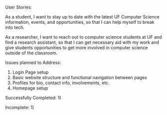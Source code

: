 User Stories:

As a student, I want to stay up to date with the latest UF Computer Science information, events, and opportunities, so that I can help myself to break into tech. 

As a researcher, I want to reach out to computer science students at UF and find a research assistant, so that I can get necessary aid with my work and give students opportunities to get more involved in computer science outside of the classroom.





Issues planned to Address:
1) Login Page setup
2) Basic website structure and functional navigation between pages
3) Profiles for bio, contact info, involvements, etc.
4) Homepage setup

Successfully Completed:
1)

Incomplete:
1)
